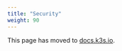 ```yaml
---
title: "Security"
weight: 90
---
```


This page has moved to [docs.k3s.io](https://docs.k3s.io/security).